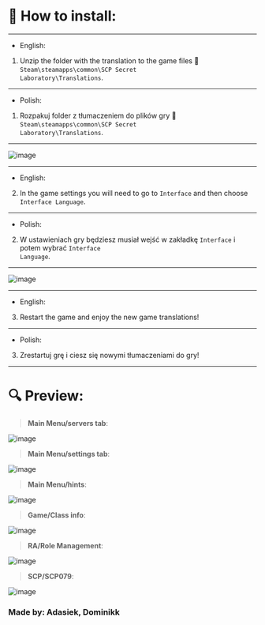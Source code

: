 # 👀 **How to install**:

<hr>

- English:

1. Unzip the folder with the translation to the game files 📁 <code>Steam\steamapps\common\SCP Secret Laboratory\Translations</code>.

<hr>

- Polish:

1. Rozpakuj folder z tłumaczeniem do plików gry 📁 <code>Steam\steamapps\common\SCP Secret Laboratory\Translations</code>.
<hr>

![image](https://github.com/RamonDevTeam/Translations/assets/87502681/0ea4638c-a07b-49b1-8157-c64fc87677de)

<hr>

- English:

2. In the game settings you will need to go to <code>Interface</code> and then choose <code>Interface Language</code>.

<hr>

- Polish:

2. W ustawieniach gry będziesz musiał wejść w zakładkę <code>Interface</code> i potem wybrać <code>Interface Language</code>.
<hr>

![image](https://github.com/RamonDevTeam/Translations/assets/87502681/310012dd-f7b5-4042-8f89-7a8a042cc6bd)

<hr>

- English:

3. Restart the game and enjoy the new game translations!

<hr>

- Polish:

3. Zrestartuj grę i ciesz się nowymi tłumaczeniami do gry!
<hr>

# 🔍 **Preview**:

> **Main Menu/servers tab**:

![image](https://github.com/RamonDevTeam/Translations/assets/70322874/a50ed0f2-985b-440b-8755-bd49913d9dbc)

> **Main Menu/settings tab**:

![image](https://github.com/RamonDevTeam/Translations/assets/70322874/579ac897-30a0-47ca-a044-c668ce6b1412)

> **Main Menu/hints**:

![image](https://github.com/RamonDevTeam/Translations/assets/70322874/67cf0942-5b23-437b-a337-c1c69fabe044)

> **Game/Class info**:

![image](https://github.com/RamonDevTeam/Translations/assets/70322874/01e10f7c-598a-47c4-844d-f56646516c64)

> **RA/Role Management**:

![image](https://github.com/RamonDevTeam/Translations/assets/70322874/c59a709c-8db9-4c23-ab6d-511c74d90186)

> **SCP/SCP079**:

![image](https://github.com/RamonDevTeam/Translations/assets/70322874/47074305-2659-4fc1-8add-3ca37453f356)


### **Made by: Adasiek, Dominikk**
